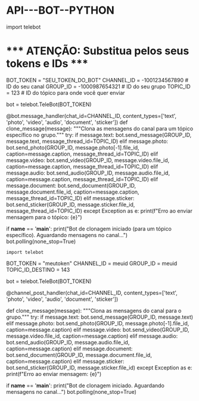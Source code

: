 # API---BOT--PYTHON

import telebot

# *** ATENÇÃO: Substitua pelos seus tokens e IDs ***
BOT_TOKEN = "SEU_TOKEN_DO_BOT"
CHANNEL_ID = -1001234567890  # ID do seu canal
GROUP_ID = -1000987654321    # ID do seu grupo
TOPIC_ID = 123                 # ID do tópico para onde você quer enviar

bot = telebot.TeleBot(BOT_TOKEN)

@bot.message_handler(chat_id=CHANNEL_ID, content_types=['text', 'photo', 'video', 'audio', 'document', 'sticker'])
def clone_message(message):
    """Clona as mensagens do canal para um tópico específico no grupo."""
    try:
        if message.text:
            bot.send_message(GROUP_ID, message.text, message_thread_id=TOPIC_ID)
        elif message.photo:
            bot.send_photo(GROUP_ID, message.photo[-1].file_id, caption=message.caption, message_thread_id=TOPIC_ID)
        elif message.video:
            bot.send_video(GROUP_ID, message.video.file_id, caption=message.caption, message_thread_id=TOPIC_ID)
        elif message.audio:
            bot.send_audio(GROUP_ID, message.audio.file_id, caption=message.caption, message_thread_id=TOPIC_ID)
        elif message.document:
            bot.send_document(GROUP_ID, message.document.file_id, caption=message.caption, message_thread_id=TOPIC_ID)
        elif message.sticker:
            bot.send_sticker(GROUP_ID, message.sticker.file_id, message_thread_id=TOPIC_ID)
    except Exception as e:
        print(f"Erro ao enviar mensagem para o tópico: {e}")

if __name__ == '__main__':
    print("Bot de clonagem iniciado (para um tópico específico). Aguardando mensagens no canal...")
    bot.polling(none_stop=True)

    import telebot

BOT_TOKEN = "meutoken"                                                           CHANNEL_ID = meuid
GROUP_ID = meuid
TOPIC_ID_DESTINO = 143

bot = telebot.TeleBot(BOT_TOKEN)

@channel_post_handler(chat_id=CHANNEL_ID, content_types=['text', 'photo', 'video', 'audio', 'document', 'sticker'])

def clone_message(message):
    """Clona as mensagens do canal para o grupo."""
    try:
        if message.text:
            bot.send_message(GROUP_ID, message.text)
        elif message.photo:
            bot.send_photo(GROUP_ID, message.photo[-1].file_id, caption=message.caption)
        elif message.video:
            bot.send_video(GROUP_ID, message.video.file_id, caption=message.caption)
        elif message.audio:                                                                                                       bot.send_audio(GROUP_ID, message.audio.file_id, caption=message.caption)
        elif message.document:
            bot.send_document(GROUP_ID, message.document.file_id, caption=message.caption)
        elif message.sticker:
            bot.send_sticker(GROUP_ID, message.sticker.file_id)
    except Exception as e:
        print(f"Erro ao enviar mensagem: {e}")

if __name__ == '__main__':
    print("Bot de clonagem iniciado. Aguardando mensagens no canal...")
    bot.polling(none_stop=True)
